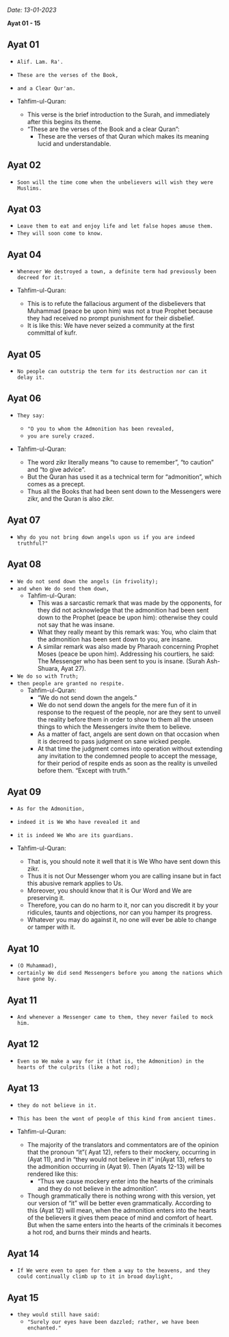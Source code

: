 *Date: 13-01-2023*

**Ayat 01 - 15**

## Ayat 01

- `Alif. Lam. Ra'.`
- `These are the verses of the Book,`
- `and a Clear Qur'an.`

- Tahfim-ul-Quran:
  - This verse is the brief introduction to the Surah, and immediately after this begins its theme.
  - “These are the verses of the Book and a clear Quran”:
    - These are the verses of that Quran which makes its meaning lucid and understandable.

## Ayat 02

- `Soon will the time come when the unbelievers will wish they were Muslims.`

## Ayat 03

- `Leave them to eat and enjoy life and let false hopes amuse them.`
- `They will soon come to know.`

## Ayat 04

- `Whenever We destroyed a town, a definite term had previously been decreed for it.`

- Tahfim-ul-Quran:
  - This is to refute the fallacious argument of the disbelievers that Muhammad (peace be upon him) was not a true Prophet because they had received no prompt punishment for their disbelief.
  - It is like this: We have never seized a community at the first committal of kufr.

## Ayat 05

- `No people can outstrip the term for its destruction nor can it delay it.`

## Ayat 06

- `They say:`
  - `"O you to whom the Admonition has been revealed,`
  - `you are surely crazed.`

- Tahfim-ul-Quran:
  - The word zikr literally means “to cause to remember”, “to caution” and “to give advice”.
  - But the Quran has used it as a technical term for “admonition”, which comes as a precept.
  - Thus all the Books that had been sent down to the Messengers were zikr, and the Quran is also zikr.

## Ayat 07

- `Why do you not bring down angels upon us if you are indeed truthful?"`

## Ayat 08

- `We do not send down the angels (in frivolity);`
- `and when We do send them down,`
  - Tahfim-ul-Quran:
    - This was a sarcastic remark that was made by the opponents, for they did not acknowledge that the admonition had been sent down to the Prophet (peace be upon him): otherwise they could not say that he was insane.
    - What they really meant by this remark was: You, who claim that the admonition has been sent down to you, are insane.
    - A similar remark was also made by Pharaoh concerning Prophet Moses (peace be upon him). Addressing his courtiers, he said: The Messenger who has been sent to you is insane. (Surah Ash-Shuara, Ayat 27).
- `We do so with Truth;`
- `then people are granted no respite.`
  - Tahfim-ul-Quran:
    - “We do not send down the angels.”
    - We do not send down the angels for the mere fun of it in response to the request of the people, nor are they sent to unveil the reality before them in order to show to them all the unseen things to which the Messengers invite them to believe.
    - As a matter of fact, angels are sent down on that occasion when it is decreed to pass judgment on sane wicked people.
    - At that time the judgment comes into operation without extending any invitation to the condemned people to accept the message, for their period of respite ends as soon as the reality is unveiled before them. “Except with truth.”

## Ayat 09

- `As for the Admonition,`
- `indeed it is We Who have revealed it and`
- `it is indeed We Who are its guardians.`

- Tahfim-ul-Quran:
  - That is, you should note it well that it is We Who have sent down this zikr.
  - Thus it is not Our Messenger whom you are calling insane but in fact this abusive remark applies to Us.
  - Moreover, you should know that it is Our Word and We are preserving it.
  - Therefore, you can do no harm to it, nor can you discredit it by your ridicules, taunts and objections, nor can you hamper its progress.
  - Whatever you may do against it, no one will ever be able to change or tamper with it.

## Ayat 10

- `(O Muhammad),`
- `certainly We did send Messengers before you among the nations which have gone by.`

## Ayat 11

- `And whenever a Messenger came to them, they never failed to mock him.`

## Ayat 12

- `Even so We make a way for it (that is, the Admonition) in the hearts of the culprits (like a hot rod);`

## Ayat 13

- `they do not believe in it.`
- `This has been the wont of people of this kind from ancient times.`

- Tahfim-ul-Quran:
  - The majority of the translators and commentators are of the opinion that the pronoun “it”( Ayat 12), refers to their mockery, occurring in (Ayat 11), and in “they would not believe in it” in(Ayat 13), refers to the admonition occurring in (Ayat 9). Then (Ayats 12-13) will be rendered like this:
    - “Thus we cause mockery enter into the hearts of the criminals and they do not believe in the admonition”.
  - Though grammatically there is nothing wrong with this version, yet our version of “it” will be better even grammatically. According to this (Ayat 12) will mean, when the admonition enters into the hearts of the believers it gives them peace of mind and comfort of heart. But when the same enters into the hearts of the criminals it becomes a hot rod, and burns their minds and hearts.

## Ayat 14

- `If We were even to open for them a way to the heavens, and they could continually climb up to it in broad daylight,`

## Ayat 15

- `they would still have said:`
  - `"Surely our eyes have been dazzled; rather, we have been enchanted."`